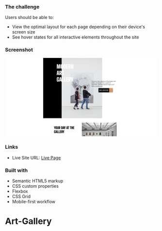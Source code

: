 ### The challenge

Users should be able to:

- View the optimal layout for each page depending on their device's screen size
- See hover states for all interactive elements throughout the site

### Screenshot

![](./Screenshot.png)

### Links

- Live Site URL: [Live Page]([https://thignvs.github.io/Four-card-feature-section/](https://thignvs.github.io/Art-Gallery/))

### Built with

- Semantic HTML5 markup
- CSS custom properties
- Flexbox
- CSS Grid
- Mobile-first workflow
# Art-Gallery
